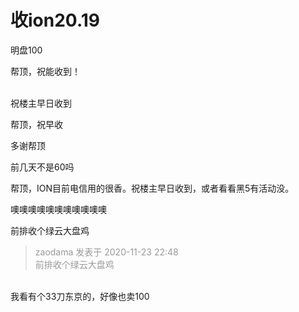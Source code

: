 # 收ion20.19


明盘100

帮顶，祝能收到！<br />
<br />
<img src="static/image/smiley/default/time.gif" smilieid="15" border="0" alt="" /><img src="static/image/smiley/default/time.gif" smilieid="15" border="0" alt="" /><img src="static/image/smiley/default/time.gif" smilieid="15" border="0" alt="" />

祝楼主早日收到

帮顶，祝早收

多谢帮顶

前几天不是60吗

帮顶，ION目前电信用的很香。祝楼主早日收到，或者看看黑5有活动没。

噢噢噢噢噢噢噢噢噢噢噢

前排收个绿云大盘鸡

<div class="quote"><blockquote><font color="#999999">zaodama 发表于 2020-11-23 22:48</font><br />
<font color="#999999">前排收个绿云大盘鸡</font></blockquote></div><br />
我看有个33刀东京的，好像也卖100
